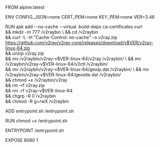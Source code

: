 FROM alpine:latest

ENV CONFIG_JSON=none CERT_PEM=none KEY_PEM=none VER=3.46

RUN apk add --no-cache --virtual .build-deps ca-certificates curl \
 && mkdir -m 777 /v2raybin \ 
 && cd /v2raybin \
 && curl -L -H "Cache-Control: no-cache" -o v2ray.zip https://github.com/v2ray/v2ray-core/releases/download/v$VER/v2ray-linux-64.zip \
 && unzip v2ray.zip \
 && mv /v2raybin/v2ray-v$VER-linux-64/v2ray /v2raybin/ \
 && mv /v2raybin/v2ray-v$VER-linux-64/v2ctl /v2raybin/ \
 && mv /v2raybin/v2ray-v$VER-linux-64/geoip.dat /v2raybin/ \
 && mv /v2raybin/v2ray-v$VER-linux-64/geosite.dat /v2raybin/ \
 && chmod +x /v2raybin/v2ray \
 && rm -rf v2ray.zip \
 && rm -rf v2ray-v$VER-linux-64 \
 && chgrp -R 0 /v2raybin \
 && chmod -R g+rwX /v2raybin 
 
ADD entrypoint.sh /entrypoint.sh

RUN chmod +x /entrypoint.sh 

ENTRYPOINT  /entrypoint.sh 

EXPOSE 8080
1
